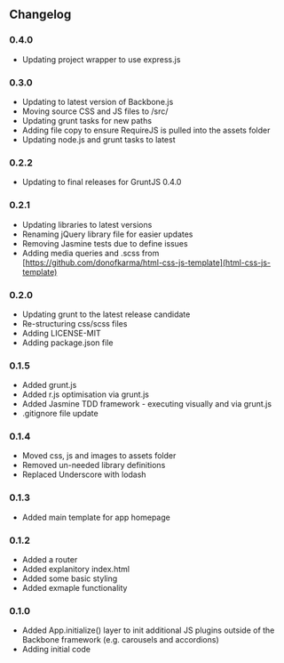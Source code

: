 Changelog
---------------------

### 0.4.0
- Updating project wrapper to use express.js

### 0.3.0
- Updating to latest version of Backbone.js
- Moving source CSS and JS files to /src/
- Updating grunt tasks for new paths
- Adding file copy to ensure RequireJS is pulled into the assets folder
- Updating node.js and grunt tasks to latest

### 0.2.2
- Updating to final releases for GruntJS 0.4.0

### 0.2.1
- Updating libraries to latest versions
- Renaming jQuery library file for easier updates
- Removing Jasmine tests due to define issues
- Adding media queries and .scss from [https://github.com/donofkarma/html-css-js-template](html-css-js-template)

### 0.2.0
- Updating grunt to the latest release candidate
- Re-structuring css/scss files
- Adding LICENSE-MIT
- Adding package.json file

### 0.1.5
- Added grunt.js
- Added r.js optimisation via grunt.js
- Added Jasmine TDD framework - executing visually and via grunt.js
- .gitignore file update

### 0.1.4
- Moved css, js and images to assets folder
- Removed un-needed library definitions
- Replaced Underscore with lodash

### 0.1.3
- Added main template for app homepage

### 0.1.2
- Added a router
- Added explanitory index.html
- Added some basic styling
- Added exmaple functionality

### 0.1.0
- Added App.initialize() layer to init additional JS plugins outside of the Backbone framework (e.g. carousels and accordions)
- Adding initial code
